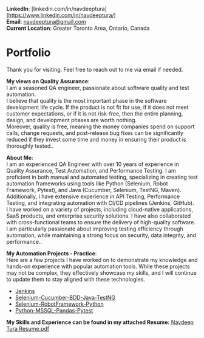 **LinkedIn**: [linkedin.com/in/navdeeptura\](https://www.linkedin.com/in/navdeeptura/)\
**Email**: navdeeptura@gmail.com\
**Current Location**: Greater Toronto Area, Ontario, Canada

# Portfolio
Thank you for visiting. Feel free to reach out to me via email if needed. 

**My views on Quality Assurance**:\
I am a seasoned QA engineer, passionate about software quality and test automation.\
I believe that quality is the most important phase in the software development life cycle. If the product is not fit for use, if it does not meet customer expectations, or if it is not risk-free, then the entire planning, design, and development phases are worth nothing.\
Moreover, quality is free, meaning the money companies spend on support calls, change requests, and post-release bug fixes can be significantly reduced if they invest some time and money in ensuring their product is thoroughly tested.. 

**About Me**:\
I am an experienced QA Engineer with over 10 years of experience in Quality Assurance, Test Automation, and Performance Testing. I am proficient in both manual and automated testing, specializing in creating test automation frameworks using tools like Python (Selenium, Robot Framework, Pytest), and Java (Cucumber, Selenium, TestNG, Maven). Additionally, I have extensive experience in API Testing, Performance Testing, and integrating automation with CI/CD pipelines (Jenkins, GitHub).\
I have worked on a variety of projects, including cloud-native applications, SaaS products, and enterprise security solutions. I have also collaborated with cross-functional teams to ensure the delivery of high-quality software. I am particularly passionate about improving testing efficiency through automation, while maintaining a strong focus on security, data integrity, and performance..

**My Automation Projects - Practice**:\
Here are a few projects I have worked on to demonstrate my knowledge and hands-on experience with popular automation tools. While these projects may not be complex, they effectively showcase my skills, and I will continue to update them to stay aligned with these technologies.
- [Jenkins](https://github.com/navdeeptura/jenkins)
- [Selenium-Cucumber-BDD-Java-TestNG](https://github.com/navdeeptura/Selenium-Cucumber-BDD-Java-TestNG)
- [Selenium-RobotFramework-Python](https://github.com/navdeeptura/Selenium-RobotFramework-Python)
- [Python-MSSQL-Pandas-Pytest](https://github.com/navdeeptura/Python-MSSQL-Pandas-Pytest)

**My Skills and Experience can be found in my attached Resume:**
[Navdeep Tura Resume.pdf](https://github.com/user-attachments/files/19553469/Navdeep.Tura.Resume.pdf)






